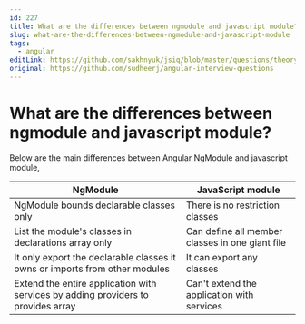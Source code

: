 ```yaml
---
id: 227
title: What are the differences between ngmodule and javascript module?
slug: what-are-the-differences-between-ngmodule-and-javascript-module
tags:
  - angular
editLink: https://github.com/sakhnyuk/jsiq/blob/master/questions/theory/angular/227.md
original: https://github.com/sudheerj/angular-interview-questions
---
```


# What are the differences between ngmodule and javascript module?

Below are the main differences between Angular NgModule and javascript module,

| NgModule | JavaScript module |
| --- | --- |
| NgModule bounds declarable classes only | There is no restriction classes |
| List the module's classes in declarations array only | Can define all member classes in one giant file |
| It only export the declarable classes it owns or imports from other modules | It can export any classes |
| Extend the entire application with services by adding providers to provides array | Can't extend the application with services |